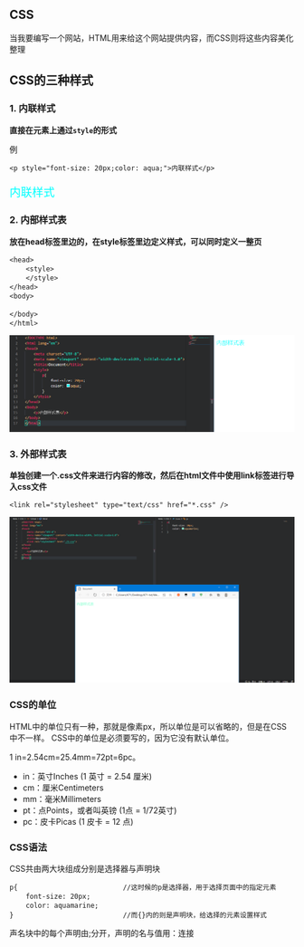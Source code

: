 ## CSS

当我要编写一个网站，HTML用来给这个网站提供内容，而CSS则将这些内容美化整理

## CSS的三种样式


### 1. 内联样式

  **直接在元素上通过`style`的形式**

例

    <p style="font-size: 20px;color: aqua;">内联样式</p>

<p style="font-size: 20px;color: aqua;">内联样式</p>




### 2. 内部样式表

**放在head标签里边的，在style标签里边定义样式，可以同时定义一整页**


    <head>
        <style>
        </style>
    </head>
    <body>

    </body>
    </html>


![](img/内部样式表.png)

### 3. 外部样式表

**单独创建一个.css文件来进行内容的修改，然后在html文件中使用link标签进行导入css文件**

    <link rel="stylesheet" type="text/css" href="*.css" />

![](img/linkCSS.png)

### CSS的单位

HTML中的单位只有一种，那就是像素px，所以单位是可以省略的，但是在CSS中不一样。 CSS中的单位是必须要写的，因为它没有默认单位。


1 in=2.54cm=25.4mm=72pt=6pc。


* in：英寸Inches (1 英寸 = 2.54 厘米)
* cm：厘米Centimeters
* mm：毫米Millimeters
* pt：点Points，或者叫英镑 (1点 = 1/72英寸)
* pc：皮卡Picas (1 皮卡 = 12 点)



### CSS语法

CSS共由两大块组成分别是选择器与声明块

    p{                          //这时候的p是选择器，用于选择页面中的指定元素
        font-size: 20px;
        color: aquamarine;
    }                           //而{}内的则是声明块，给选择的元素设置样式


声名块中的每个声明由;分开，声明的名与值用：连接